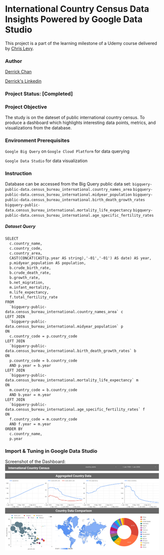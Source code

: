 # International Country Census Data Insights Powered by Google Data Studio
This project is a part of the learning milestone of a Udemy course delivered by [Chris Levy](https://www.udemy.com/sql-for-data-science-with-google-big-query/). 

### Author
[Derrick Chan](https://github.com/zhenyu92)

[Derrick's Linkedin](https://www.linkedin.com/in/zychan/)

### Project Status: [Completed]

### Project Objective
The study is on the dateset of public international country census. To produce a dashboard which highlights interesting data points, metrics, and visualizations from the database.

### Environment Prerequisites
`Google Big Query` on `Google Cloud Platform` for data querying 

`Google Data Studio` for data visualization

### Instruction
Database can be accessed from the Big Query public data set:
`bigquery-public-data.census_bureau_international.country_names_area`
`bigquery-public-data.census_bureau_international.midyear_population`
`bigquery-public-data.census_bureau_international.birth_death_growth_rates`
`bigquery-public-data.census_bureau_international.mortality_life_expectancy`
`bigquery-public-data.census_bureau_international.age_specific_fertility_rates`


##### Dataset Query
```
SELECT
  c.country_name,
  c.country_code,
  c.country_area,
  CAST(CONCAT(CAST(p.year AS string),'-01','-01') AS date) AS year,
  p.midyear_population AS population,
  b.crude_birth_rate,
  b.crude_death_rate,
  b.growth_rate,
  b.net_migration,
  m.infant_mortality,
  m.life_expectancy,
  f.total_fertility_rate
FROM
  `bigquery-public-data.census_bureau_international.country_names_area` c
LEFT JOIN
  `bigquery-public-data.census_bureau_international.midyear_population` p
ON
  c.country_code = p.country_code
LEFT JOIN
  `bigquery-public-data.census_bureau_international.birth_death_growth_rates` b
ON
  p.country_code = b.country_code
  AND p.year = b.year
LEFT JOIN
  `bigquery-public-data.census_bureau_international.mortality_life_expectancy` m
ON
  m.country_code = b.country_code
  AND b.year = m.year
LEFT JOIN
  `bigquery-public-data.census_bureau_international.age_specific_fertility_rates` f
ON
  f.country_code = m.country_code
  AND f.year = m.year
ORDER BY
  c.country_name,
  p.year
```

### Import & Tuning in Google Data Studio
Screenshot of the Dashboard: 
![alt text](https://github.com/zhenyu92/International_Country_Census/blob/master/International_Country_Census-1.jpg "Logo Title Text 1")
